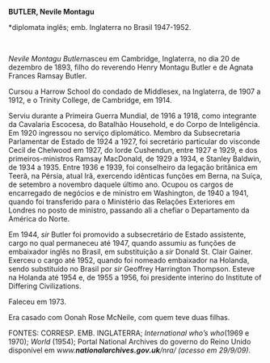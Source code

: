 **BUTLER, Nevile Montagu**

\*diplomata inglês; emb. Inglaterra no Brasil 1947-1952.

 

*Nevile Montagu Butler*nasceu em Cambridge, Inglaterra, no dia 20 de
dezembro de 1893, filho do reverendo Henry Montagu Butler e de Agnata
Frances Ramsay Butler.

Cursou a Harrow School do condado de Middlesex, na Inglaterra, de 1907 a
1912, e o Trinity College, de Cambridge, em 1914.

Serviu durante a Primeira Guerra Mundial, de 1916 a 1918, como
integrante da Cavalaria Escocesa, do Batalhão Household, e do Corpo de
Inteligência. Em 1920 ingressou no serviço diplomático. Membro da
Subsecretaria Parlamentar de Estado de 1924 a 1927, foi secretário
particular do visconde Cecil de Chelwood em 1927, do lorde Cushendun,
entre 1927 e 1929, e dos primeiros-ministros Ramsay MacDonald, de 1929 a
1934, e Stanley Baldwin, de 1934 a 1935. Entre 1936 e 1939, foi
conselheiro da legação britânica em Teerã, na Pérsia, atual Irã,
exercendo idênticas funções em Berna, na Suíça, de setembro a novembro
daquele último ano. Ocupou os cargos de encarregado de negócios e de
ministro em Washington, de 1940 a 1941, quando foi transferido para o
Ministério das Relações Exteriores em Londres no posto de ministro,
passando ali a chefiar o Departamento da América do Norte.

Em 1944, *sir* Butler foi promovido a subsecretário de Estado
assistente, cargo no qual permaneceu até 1947, quando assumiu as funções
de embaixador inglês no Brasil, em substituição a *sir* Donald St. Clair
Gainer. Exerceu o cargo até 1952, quando foi nomeado embaixador na
Holanda, sendo substituído no Brasil por *sir* Geoffrey Harrington
Thompson. Esteve na Holanda até 1954 e, de 1955 a 1956, foi presidente
interino do Institute of Differing Civilizations.

Faleceu em 1973.

Era casado com Oonah Rose McNeile, com quem teve duas filhas.

FONTES: CORRESP. EMB. INGLATERRA; *International who’s who*(1969 e
1970); *World* (1954); Portal National Archives do governo do Reino
Unido disponível em w*ww.**nationalarchives.gov.uk**/nra/ (acesso em
29/9/09).*
